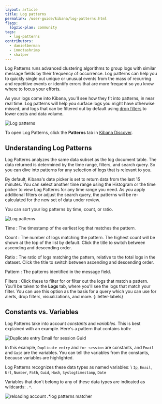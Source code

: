 ```yaml
---
layout: article
title: Log patterns
permalink: /user-guide/kibana/log-patterns.html
flags:
  logzio-plan: community
tags:
  - log-patterns
contributors:
  - danielberman
  - imnotashrimp
  - shalper
---
```


Log Patterns runs advanced clustering algorithms to group logs with similar message fields by their frequency of occurrence. Log patterns can help you to quickly single out unique or unusual events from the mass of recurring and repetitive events or identify errors that are more frequent so you know where to focus your efforts.

As your logs come into Kibana, you'll see how they fit into patterns,
in near real time. Log patterns will help you surface logs you might have otherwise missed, and logs that can be filtered out by default using [drop filters]({{site.baseurl}}/user-guide/accounts/drop-filters/) to lower costs and data volume.

![Log patterns](https://dytvr9ot2sszz.cloudfront.net/logz-docs/kibana/patterns2.png)

To open Log Patterns, click the **Patterns** tab in [Kibana Discover](https://app.logz.io/#/dashboard/kibana).

## Understanding Log Patterns

Log Patterns analyzes the same data subset as the log document table. The data returned is determined by the time range, filters, and search query. So you can dive into patterns for any selection of logs that is relevant to you.

By default, Kibana's date picker is set to return data from the last 15 minutes. You can select another time range using the Histogram or the time picker to view Log Patterns for any time range you need. As you apply additional filters or adjust the search query, the patterns will be re-calculated for the new set of data under review.

You can sort your log patterns by time, count, or ratio.

![Log patterns](https://dytvr9ot2sszz.cloudfront.net/logz-docs/kibana/patterns-annotated1.png)

Time
: The timestamp of the earliest log that matches the pattern.

Count
: The number of logs matching the pattern.
  The highest count will be shown at the top of the list by default. Click the title to switch between ascending and descending order.

Ratio
: The ratio of logs matching the pattern,
  relative to the total logs in the dataset. 
  Click the title to switch between ascending and descending order.

Pattern
: The patterns identified in the message field.

Filters
: Click these to filter for or filter out the logs that match a pattern. You'll be taken to the **Logs** tab,
where you'll see the logs that match your filter. You can use this option as the basis for a query which you can use for alerts, drop filters, visualizations, and more.
{:.letter-labels}


## Constants vs. Variables

Log Patterns take into account _constants_ and _variables_.
This is best explained with an example. Here's a pattern that contains both:

![Duplicate entry `Email` for session `Guid`](https://dytvr9ot2sszz.cloudfront.net/logz-docs/kibana/sample-pattern1.png)


In this example, `Duplicate entry` and `for session` are constants, and `Email` and `Guid` are the variables.
You can tell the variables from the constants, because variables are highlighted.

Log Patterns recognizes these data types as named variables: \\
`Ip`, `Email`, `Url`, `Number`, `Path`, `Guid`, `Hash`, `Syslogtimestamp`, `Date`

Variables that don't belong to any of these data types are indicated as wildcards: `.*`.

![reloading account `.*`log patterns matcher](https://dytvr9ot2sszz.cloudfront.net/logz-docs/kibana/sample-pattern2.png)
